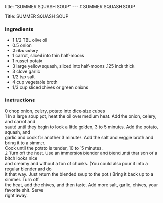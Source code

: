 <!DOCTYPE HTML PUBLIC "-//W3C//DTD HTML 4.0 Transitional//EN">
<html>
  <head>
  title: "SUMMER SQUASH SOUP"
---
# SUMMER SQUASH SOUP<link rel='stylesheet' href='style.css' type='text/css'><meta http-equiv="Content-Style-Stype" content="text/css">
     <meta http-equiv="Content-Type" content="text/html;charset=utf-8">
     </head><body><div class="recipe" itemscope itemtype="http://schema.org/Recipe"><div class='header'><p class="title"><span class="label">Title:</span> <span itemprop="name">SUMMER SQUASH SOUP</span></p>
</div><div class="ing"><h3>Ingredients</h3><ul class="ing"><li class="ing" itemprop="ingredients">1 1/2 TBL olive oil </li>
<li class="ing" itemprop="ingredients">0.5 onion </li>
<li class="ing" itemprop="ingredients">2 ribs celery </li>
<li class="ing" itemprop="ingredients">1 carrot, sliced into thin half-moons </li>
<li class="ing" itemprop="ingredients">1 russet potato </li>
<li class="ing" itemprop="ingredients">3 large yellow squash, sliced into half-moons .125 inch thick </li>
<li class="ing" itemprop="ingredients">3 clove garlic </li>
<li class="ing" itemprop="ingredients">1/2 tsp salt </li>
<li class="ing" itemprop="ingredients">4 cup vegetable broth </li>
<li class="ing" itemprop="ingredients">1/3 cup sliced chives or green onions </li>
</ul>
</div>
<div class="instructions"><h3 class="Instructions">Instructions</h3><div itemprop="recipeInstructions"><p>0 chop onion, celery, potato into dice-size cubes<br>1 In a large soup pot, heat the oil over medium heat. Add the onion, celery, and carrot and<br>sauté until they begin to look a little golden, 3 to 5 minutes. Add the potato, squash, and<br>garlic and cook for another 3 minutes. Add the salt and veggie broth and bring it to a simmer.<br>Cook until the potato is tender, 10 to 15 minutes.<br>2 Turn off the heat. Use an immersion blender and blend until that son of a bitch looks nice<br>and creamy and without a ton of chunks. (You could also pour it into a regular blender and do<br>it that way. Just return the blended soup to the pot.) Bring it back up to a simmer. Turn off<br>the heat, add the chives, and then taste. Add more salt, garlic, chives, your favorite shit. Serve<br>right away.</p></div></div></div>

</body>
</html>